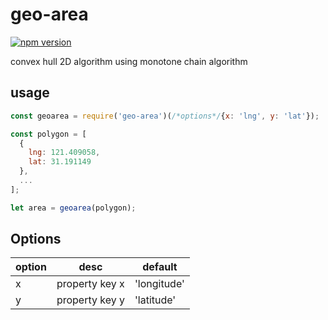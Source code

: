 # geo-area
[![npm version](https://badge.fury.io/js/geo-area.svg)](https://badge.fury.io/js/geo-area)

convex hull 2D algorithm using monotone chain algorithm

## usage

```javascript
const geoarea = require('geo-area')(/*options*/{x: 'lng', y: 'lat'});

const polygon = [
  {
    lng: 121.409058,
    lat: 31.191149
  },
  ...
];

let area = geoarea(polygon);

```

## Options

| option        | desc           | default     |
| ------------- |:--------------:| ------------|
| x             | property key x | 'longitude' |
| y             | property key y | 'latitude'  |

